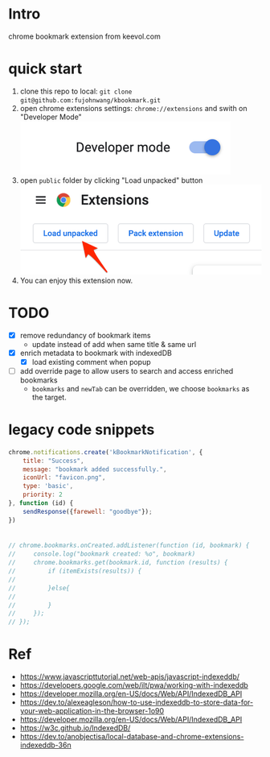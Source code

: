 # Intro

chrome bookmark extension from keevol.com

# quick start

1. clone this repo to local: `git clone git@github.com:fujohnwang/kbookmark.git`
2. open chrome extensions settings: `chrome://extensions` and swith on "Developer Mode" 
![](images/63621646919261_.pic.jpg)
3. open `public` folder by clicking "Load unpacked" button 
![](images/63631646919286_.pic.jpg)
4. You can enjoy this extension now.


# TODO

- [X] remove redundancy of bookmark items
    - update instead of add when same title & same url
- [X] enrich metadata to bookmark with indexedDB
  - [X] load existing comment when popup
- [ ] add override page to allow users to search and access enriched bookmarks
  - `bookmarks` and `newTab` can be overridden, we choose `bookmarks` as the target.





# legacy code snippets

```js
chrome.notifications.create('kBookmarkNotification', {
    title: "Success",
    message: "bookmark added successfully.",
    iconUrl: "favicon.png",
    type: 'basic',
    priority: 2
}, function (id) {
    sendResponse({farewell: "goodbye"});
})


// chrome.bookmarks.onCreated.addListener(function (id, bookmark) {
//     console.log("bookmark created: %o", bookmark)
//     chrome.bookmarks.get(bookmark.id, function (results) {
//         if (itemExists(results)) {
//
//         }else{
//
//         }
//     });
// });
```



# Ref

- https://www.javascripttutorial.net/web-apis/javascript-indexeddb/
- https://developers.google.com/web/ilt/pwa/working-with-indexeddb
- https://developer.mozilla.org/en-US/docs/Web/API/IndexedDB_API
- https://dev.to/alexeagleson/how-to-use-indexeddb-to-store-data-for-your-web-application-in-the-browser-1o90
- https://developer.mozilla.org/en-US/docs/Web/API/IndexedDB_API
- https://w3c.github.io/IndexedDB/
- https://dev.to/anobjectisa/local-database-and-chrome-extensions-indexeddb-36n